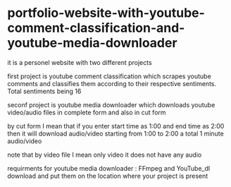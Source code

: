 # portfolio-website-with-youtube-comment-classification-and-youtube-media-downloader

it is a personel website with two different projects

first project is youtube comment classification which scrapes youtube comments and classifies them according to their respective sentiments. Total sentiments being 16

seconf project is youtube media downloader which downloads youtube video/audio files in complete form and also in cut form

by cut form I mean that if you enter start time as 1:00 and end time as 2:00 then it will download audio/video starting from 1:00 to 2:00 a total 1 minute audio/video

note that by video file I mean only video it does not have any audio


requirments for youtube media downloader : FFmpeg and YouTube_dl 
download and put them on the location where your project is present

